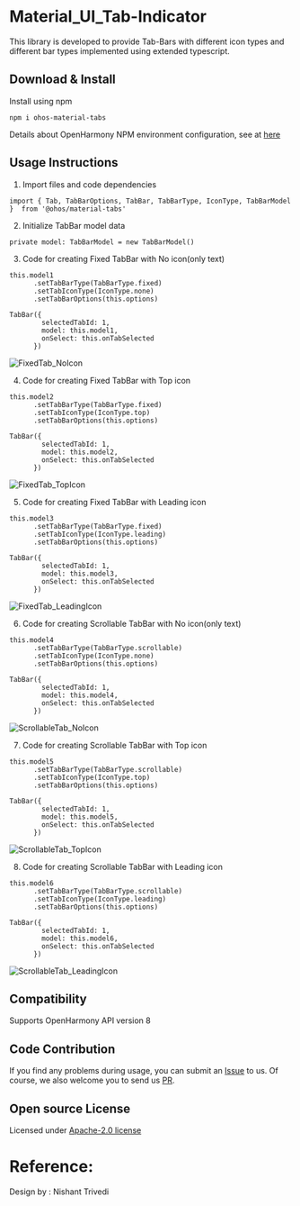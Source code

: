 # Material_UI_Tab-Indicator

This library is developed to provide Tab-Bars with different icon types and different bar types implemented using extended typescript.

## Download & Install

Install using npm

```npm i ohos-material-tabs```

Details about OpenHarmony NPM environment configuration, see
at [here](https://gitee.com/openharmony-tpc/docs/blob/master/OpenHarmony_npm_usage.md)

## Usage Instructions


1. Import files and code dependencies

```ets
import { Tab, TabBarOptions, TabBar, TabBarType, IconType, TabBarModel }  from '@ohos/material-tabs'
```

2. Initialize TabBar model data

```
private model: TabBarModel = new TabBarModel()
```

3. Code for creating Fixed TabBar with No icon(only text)

```
this.model1
      .setTabBarType(TabBarType.fixed)
      .setTabIconType(IconType.none)
      .setTabBarOptions(this.options)
      
TabBar({
        selectedTabId: 1,
        model: this.model1,
        onSelect: this.onTabSelected
      })
```
![FixedTab_NoIcon](https://user-images.githubusercontent.com/82766420/174062780-1c180681-c7a2-4573-913e-dece1013607e.png)

4. Code for creating Fixed TabBar with Top icon

```
this.model2
      .setTabBarType(TabBarType.fixed)
      .setTabIconType(IconType.top)
      .setTabBarOptions(this.options)
 
TabBar({
        selectedTabId: 1,
        model: this.model2,
        onSelect: this.onTabSelected
      })
```
![FixedTab_TopIcon](https://user-images.githubusercontent.com/82766420/174062838-d6333fe7-cddb-4158-b9f9-ef5b16159e82.png)

5. Code for creating Fixed TabBar with Leading icon

```
this.model3
      .setTabBarType(TabBarType.fixed)
      .setTabIconType(IconType.leading)
      .setTabBarOptions(this.options)
      
TabBar({
        selectedTabId: 1,
        model: this.model3,
        onSelect: this.onTabSelected
      })
```
![FixedTab_LeadingIcon](https://user-images.githubusercontent.com/82766420/174062884-92512aba-c431-4e3d-83c6-b8eea8d3123e.png)

6. Code for creating Scrollable TabBar with No icon(only text)

```
this.model4
      .setTabBarType(TabBarType.scrollable)
      .setTabIconType(IconType.none)
      .setTabBarOptions(this.options)
      
TabBar({
        selectedTabId: 1,
        model: this.model4,
        onSelect: this.onTabSelected
      })
```
![ScrollableTab_NoIcon](https://user-images.githubusercontent.com/82766420/174062930-1b1e36b2-c333-4ad1-aaf1-3202e90f4ca0.png)

7. Code for creating Scrollable TabBar with Top icon

```
this.model5
      .setTabBarType(TabBarType.scrollable)
      .setTabIconType(IconType.top)
      .setTabBarOptions(this.options)
      
TabBar({
        selectedTabId: 1,
        model: this.model5,
        onSelect: this.onTabSelected
      })
```
![ScrollableTab_TopIcon](https://user-images.githubusercontent.com/82766420/174062969-20507926-89f2-4060-b19c-6c5ef7ca19b4.png)

8. Code for creating Scrollable TabBar with Leading icon

```
this.model6
      .setTabBarType(TabBarType.scrollable)
      .setTabIconType(IconType.leading)
      .setTabBarOptions(this.options)
      
TabBar({
        selectedTabId: 1,
        model: this.model6,
        onSelect: this.onTabSelected
      })
```
![ScrollableTab_LeadingIcon](https://user-images.githubusercontent.com/82766420/174062997-88dc48f7-610d-4428-aa84-57e4a7112ca3.png)

## Compatibility

Supports OpenHarmony API version 8

## Code Contribution

If you find any problems during usage, you can submit
an [Issue](https://github.com/N4-Nishant/Material_TabBar/issues) to us. Of course, we also welcome you to
send us [PR](https://github.com/N4-Nishant/Material_TabBar/pulls).

## Open source License

Licensed under [Apache-2.0 license](https://github.com/N4-Nishant/Material_UI_Tab-Indicator/blob/main/LICENSE)

# Reference:

Design by : Nishant Trivedi
